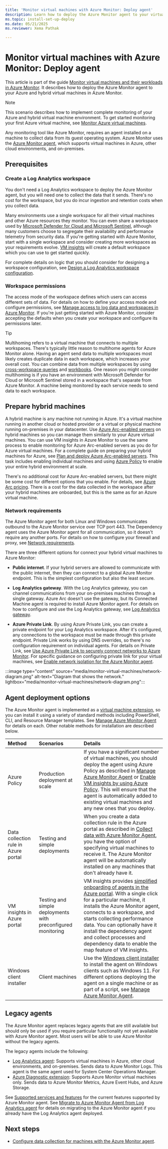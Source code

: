 ```yaml
---
title: 'Monitor virtual machines with Azure Monitor: Deploy agent'
description: Learn how to deploy the Azure Monitor agent to your virtual machines for monitoring in Azure Monitor. Monitor virtual machines and their workloads with an Azure Monitor guide.
ms.topic: install-set-up-deploy
ms.date: 05/21/2025
ms.reviewer: Xema Pathak

---
```


# Monitor virtual machines with Azure Monitor: Deploy agent
This article is part of the guide [Monitor virtual machines and their workloads in Azure Monitor](monitor-virtual-machine.md). It describes how to deploy the Azure Monitor agent to your Azure and hybrid virtual machines in Azure Monitor.

> [!NOTE]
> This scenario describes how to implement complete monitoring of your Azure and hybrid virtual machine environment. To get started monitoring your first Azure virtual machine, see [Monitor Azure virtual machines](/azure/virtual-machines/monitor-vm).

Any monitoring tool like Azure Monitor, requires an agent installed on a machine to collect data from its guest operating system. Azure Monitor uses the [Azure Monitor agent](../agents/agents-overview.md), which supports virtual machines in Azure, other cloud environments, and on-premises. 

## Prerequisites
### Create a Log Analytics workspace
You don't need a Log Analytics workspace to deploy the Azure Monitor agent, but you will need one to collect the data that it sends. There's no cost for the workspace, but you do incur ingestion and retention costs when you collect data. 

Many environments use a single workspace for all their virtual machines and other Azure resources they monitor. You can even share a workspace used by [Microsoft Defender for Cloud and Microsoft Sentinel](monitor-virtual-machine-security.md), although many customers choose to segregate their availability and performance telemetry from security data. If you're getting started with Azure Monitor, start with a single workspace and consider creating more workspaces as your requirements evolve. [VM insights](/azure/azure-monitor/vm/vminsights-overview) will create a default workspace which you can use to get started quickly.

For complete details on logic that you should consider for designing a workspace configuration, see [Design a Log Analytics workspace configuration](../logs/workspace-design.md).

### Workspace permissions
The access mode of the workspace defines which users can access different sets of data. For details on how to define your access mode and configure permissions, see [Manage access to log data and workspaces in Azure Monitor](../logs/manage-access.md). If you're just getting started with Azure Monitor, consider accepting the defaults when you create your workspace and configure its permissions later.

> [!TIP]
> Multihoming refers to a virtual machine that connects to multiple workspaces. There's typically little reason to multihome agents for Azure Monitor alone. Having an agent send data to multiple workspaces most likely creates duplicate data in each workspace, which increases your overall cost. You can combine data from multiple workspaces by using [cross-workspace queries](../logs/cross-workspace-query.md) and [workbooks](../visualizations/../visualize/workbooks-overview.md). One reason you might consider multihoming is if you have an environment with Microsoft Defender for Cloud or Microsoft Sentinel stored in a workspace that's separate from Azure Monitor. A machine being monitored by each service needs to send data to each workspace. 

## Prepare hybrid machines
A hybrid machine is any machine not running in Azure. It's a virtual machine running in another cloud or hosted provider or a virtual or physical machine running on-premises in your datacenter. Use [Azure Arc-enabled servers](/azure/azure-arc/servers/overview) on hybrid machines so you can manage them similarly to your Azure virtual machines. You can use VM insights in Azure Monitor to use the same process to enable monitoring for Azure Arc-enabled servers as you do for Azure virtual machines. For a complete guide on preparing your hybrid machines for Azure, see [Plan and deploy Azure Arc-enabled servers](/azure/azure-arc/servers/plan-at-scale-deployment). This task includes enabling individual machines and using [Azure Policy](/azure/governance/policy/overview) to enable your entire hybrid environment at scale.

There's no additional cost for Azure Arc-enabled servers, but there might be some cost for different options that you enable. For details, see [Azure Arc pricing](https://azure.microsoft.com/pricing/details/azure-arc/). There is a cost for the data collected in the workspace after your hybrid machines are onboarded, but this is the same as for an Azure virtual machine.

### Network requirements
The Azure Monitor agent for both Linux and Windows communicates outbound to the Azure Monitor service over TCP port 443. The Dependency agent uses the Azure Monitor agent for all communication, so it doesn't require any another ports. For details on how to configure your firewall and proxy, see [Network requirements](../agents/azure-monitor-agent-data-collection-endpoint.md).

There are three different options for connect your hybrid virtual machines to Azure Monitor:

- **Public internet**. If your hybrid servers are allowed to communicate with the public internet, then they can connect to a global Azure Monitor endpoint. This is the simplest configuration but also the least secure. 
 
- **Log Analytics gateway**. With the Log Analytics gateway, you can channel communications from your on-premises machines through a single gateway. Azure Arc doesn't use the gateway, but its Connected Machine agent is required to install Azure Monitor agent. For details on how to configure and use the Log Analytics gateway, see [Log Analytics gateway](../agents/gateway.md).

- **Azure Private Link**. By using Azure Private Link, you can create a private endpoint for your Log Analytics workspace. After it's configured, any connections to the workspace must be made through this private endpoint. Private Link works by using DNS overrides, so there's no configuration requirement on individual agents. For details on Private Link, see [Use Azure Private Link to securely connect networks to Azure Monitor](../logs/private-link-security.md). For specific guidance on configuring private link for your virtual machines, see [Enable network isolation for the Azure Monitor agent](../agents/azure-monitor-agent-data-collection-endpoint.md).


:::image type="content" source="media/monitor-virtual-machines/network-diagram.png" alt-text="Diagram that shows the network." lightbox="media/monitor-virtual-machines/network-diagram.png":::

## Agent deployment options
The Azure Monitor agent is implemented as a [virtual machine extension](/azure/virtual-machines/extensions/overview), so you can install it using a variety of standard methods including PowerShell, CLI, and Resource Manager templates. See [Manage Azure Monitor Agent](../agents/azure-monitor-agent-manage.md) for details on each. Other notable methods for installation are described below.

| Method | Scenarios | Details |
|:---|:---|:---|
| Azure Policy | Production deployment at scale | If you have a significant number of virtual machines, you should deploy the agent using Azure Policy as described in [Manage Azure Monitor Agent](../agents/azure-monitor-agent-policy.md) or [Enable VM insights by using Azure Policy](vminsights-enable-policy.md). This will ensure that the agent is automatically added to existing virtual machines and any new ones that you deploy. |
| Data collection rule in Azure portal | Testing and simple deployments | When you create a data collection rule in the Azure portal as described in [Collect data with Azure Monitor Agent](../vm/data-collection.md), you have the option of specifying virtual machines to receive it. The Azure Monitor agent will be automatically installed on any machines that don't already have it. |
| VM insights in Azure portal | Testing and simple deployments with preconfigured monitoring | VM insights provides [simplified onboarding of agents in the Azure portal](vminsights-enable-portal.md). With a single click for a particular machine, it installs the Azure Monitor agent, connects to a workspace, and starts collecting performance data. You can optionally have it install the dependency agent and collect processes and dependency data to enable the map feature of VM insights. |
| Windows client installer | Client machines | Use the [Windows client installer](../agents/azure-monitor-agent-windows-client.md) to install the agent on Windows clients such as Windows 11. For different options deploying the agent on a single machine or as part of a script, see [Manage Azure Monitor Agent](../agents/azure-monitor-agent-manage.md?tabs=azure-portal#installation-options). |


## Legacy agents
The Azure Monitor agent replaces legacy agents that are still available but should only be used if you require particular functionality not yet available with Azure Monitor agent. Most users will be able to use Azure Monitor without the legacy agents.

The legacy agents include the following:

- [Log Analytics agent](../agents/log-analytics-agent.md): Supports virtual machines in Azure, other cloud environments, and on-premises. Sends data to Azure Monitor Logs. This agent is the same agent used for System Center Operations Manager.
- [Azure Diagnostic extension](../agents/diagnostics-extension-overview.md): Supports Azure Monitor virtual machines only. Sends data to Azure Monitor Metrics, Azure Event Hubs, and Azure Storage.

See [Supported services and features](../agents/agents-overview.md#supported-services-and-features) for the current features supported by Azure Monitor agent. See [Migrate to Azure Monitor Agent from Log Analytics agent](../agents/azure-monitor-agent-migration.md) for details on migrating to the Azure Monitor agent if you already have the Log Analytics agent deployed.

## Next steps

* [Configure data collection for machines with the Azure Monitor agent](monitor-virtual-machine-data-collection.md).
